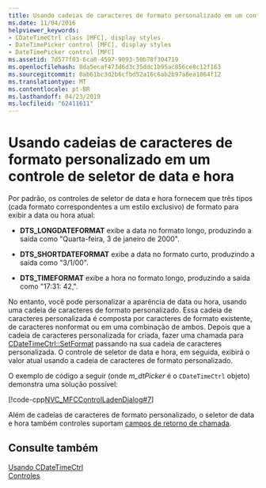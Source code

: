 ```yaml
---
title: Usando cadeias de caracteres de formato personalizado em um controle de seletor de data e hora
ms.date: 11/04/2016
helpviewer_keywords:
- CDateTimeCtrl class [MFC], display styles
- DateTimePicker control [MFC], display styles
- DateTimePicker control [MFC]
ms.assetid: 7d577f03-6ca0-4597-9093-50b78f304719
ms.openlocfilehash: 8da5ecaf473d6d3c35ddc1b95ac856ce8c12f163
ms.sourcegitcommit: 0ab61bc3d2b6cfbd52a16c6ab2b97a8ea1864f12
ms.translationtype: MT
ms.contentlocale: pt-BR
ms.lasthandoff: 04/23/2019
ms.locfileid: "62411611"
---
```

# <a name="using-custom-format-strings-in-a-date-and-time-picker-control"></a>Usando cadeias de caracteres de formato personalizado em um controle de seletor de data e hora

Por padrão, os controles de seletor de data e hora fornecem que três tipos (cada formato correspondentes a um estilo exclusivo) de formato para exibir a data ou hora atual:

- **DTS_LONGDATEFORMAT** exibe a data no formato longo, produzindo a saída como "Quarta-feira, 3 de janeiro de 2000".

- **DTS_SHORTDATEFORMAT** exibe a data no formato curto, produzindo a saída como "3/1/00".

- **DTS_TIMEFORMAT** exibe a hora no formato longo, produzindo a saída como "17:31: 42,".

No entanto, você pode personalizar a aparência de data ou hora, usando uma cadeia de caracteres de formato personalizado. Essa cadeia de caracteres personalizada é composta por caracteres de formato existente, de caracteres nonformat ou em uma combinação de ambos. Depois que a cadeia de caracteres personalizada for criada, fazer uma chamada para [CDateTimeCtrl::SetFormat](../mfc/reference/cdatetimectrl-class.md#setformat) passando na sua cadeia de caracteres personalizada. O controle de seletor de data e hora, em seguida, exibirá o valor atual usando a cadeia de caracteres de formato personalizado.

O exemplo de código a seguir (onde *m_dtPicker* é o `CDateTimeCtrl` objeto) demonstra uma solução possível:

[!code-cpp[NVC_MFCControlLadenDialog#7](../mfc/codesnippet/cpp/using-custom-format-strings-in-a-date-and-time-picker-control_1.cpp)]

Além de cadeias de caracteres de formato personalizado, o seletor de data e hora também controles suportam [campos de retorno de chamada](../mfc/using-callback-fields-in-a-date-and-time-picker-control.md).

## <a name="see-also"></a>Consulte também

[Usando CDateTimeCtrl](../mfc/using-cdatetimectrl.md)<br/>
[Controles](../mfc/controls-mfc.md)
